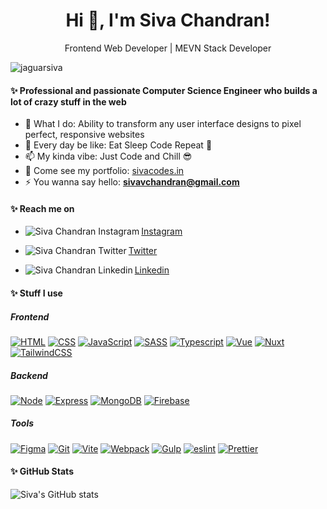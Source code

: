 
<h1 align="center"> Hi 👋, I'm Siva Chandran! </h1>

<p align="center"> Frontend Web Developer | MEVN Stack Developer </p>

 <img src="https://komarev.com/ghpvc/?username=jaguarsiva&label=Profile%20views&color=129e00&style=plastic" alt="jaguarsiva" />


#### ✨ Professional and passionate Computer Science Engineer who builds a lot of crazy stuff in the web

-   🌱 What I do: Ability to transform any user interface designs to pixel perfect, responsive websites
-   💬 Every day be like: Eat Sleep Code Repeat 🔁
-   📫 My kinda vibe: Just Code and Chill 😎
-   🔭 Come see my portfolio: [sivacodes.in](https://sivacodes.in)
-   ⚡ You wanna say hello: **sivavchandran@gmail.com**

#### ✨ Reach me on

- [<img align="left" src="https://jaguarsiva.github.io/jaguarsiva/images/instagram.png" alt="Siva Chandran Instagram" /> Instagram](https://www.instagram.com/siva_vchandran/)

- [<img align="left" src="https://jaguarsiva.github.io/jaguarsiva/images/twitter.png" alt="Siva Chandran Twitter" /> Twitter](https://twitter.com/siva_vchandran)

- [<img align="left" src="https://jaguarsiva.github.io/jaguarsiva/images/linkedin.png" alt="Siva Chandran Linkedin" /> Linkedin](https://www.linkedin.com/in/sivavchandran/)


#### ✨ Stuff I use

##### Frontend
   [![HTML](https://img.shields.io/badge/HTML5-E34F26?style=for-the-badge&logo=html5&logoColor=white)](https://www.w3schools.com/html/)
   [![CSS](https://img.shields.io/badge/CSS3-1572B6?style=for-the-badge&logo=css3&logoColor=white)](https://www.w3schools.com/css/)
   [![JavaScript](https://img.shields.io/badge/JavaScript-F7DF1E?style=for-the-badge&logo=javascript&logoColor=black)](https://www.w3schools.com/js/) 
   [![SASS](https://img.shields.io/badge/Sass-CC6699?style=for-the-badge&logo=sass&logoColor=white)](https://sass-lang.com/) 
   [![Typescript](https://img.shields.io/badge/TypeScript-007ACC?style=for-the-badge&logo=typescript&logoColor=white)](https://www.typescriptlang.org/) 
   [![Vue](https://img.shields.io/badge/Vue.js-35495E?style=for-the-badge&logo=vue.js&logoColor=4FC08D)](https://vuejs.org/) 
   [![Nuxt](https://img.shields.io/badge/nuxt.js-00C58E?style=for-the-badge&logo=nuxtdotjs&logoColor=white)](nuxtjs.org) 
   [![TailwindCSS](https://img.shields.io/badge/Tailwind_CSS-38B2AC?style=for-the-badge&logo=tailwind-css&logoColor=white)](https://tailwindcss.com/)

##### Backend
   [![Node](https://img.shields.io/badge/Node.js-43853D?style=for-the-badge&logo=node.js&logoColor=white)](https://nodejs.org/en/)
   [![Express](https://img.shields.io/badge/Express.js-404D59?style=for-the-badge)](https://expressjs.com/)
   [![MongoDB](https://img.shields.io/badge/MongoDB-4EA94B?style=for-the-badge&logo=mongodb&logoColor=white)](https://www.mongodb.com/)
   [![Firebase](https://img.shields.io/badge/firebase-ffca28?style=for-the-badge&logo=firebase&logoColor=black)](https://firebase.google.com/)

##### Tools
   [![Figma](https://img.shields.io/badge/Figma-F24E1E?style=for-the-badge&logo=figma&logoColor=white)](https://www.figma.com/)
   [![Git](https://img.shields.io/badge/git-%23F05033.svg?style=for-the-badge&logo=git&logoColor=white)](https://git-scm.com/)
   [![Vite](https://img.shields.io/badge/Vite-B73BFE?style=for-the-badge&logo=vite&logoColor=FFD62E)](https://vitejs.dev/)
   [![Webpack](https://img.shields.io/badge/Webpack-8DD6F9?style=for-the-badge&logo=Webpack&logoColor=white)](https://webpack.js.org/)
   [![Gulp](https://img.shields.io/badge/GULP-%23CF4647.svg?style=for-the-badge&logo=gulp&logoColor=white)](https://gulpjs.com/)
   [![eslint](https://img.shields.io/badge/eslint-3A33D1?style=for-the-badge&logo=eslint&logoColor=white)](https://eslint.org/)
   [![Prettier](https://img.shields.io/badge/prettier-1A2C34?style=for-the-badge&logo=prettier&logoColor=F7BA3E)](https://prettier.io/)

#### ✨ GitHub Stats

![Siva's GitHub stats](https://github-readme-stats.vercel.app/api?username=jaguarsiva&count_private=true)

<!--
**jaguarsiva/jaguarsiva** is a ✨ _special_ ✨ repository because its `README.md` (this file) appears on your GitHub profile.

Here are some ideas to get you started:

- 🔭 I’m currently working on ...
- 🌱 I’m currently learning ...
- 👯 I’m looking to collaborate on ...
- 🤔 I’m looking for help with ...
- 💬 Ask me about ...
- 📫 How to reach me: ...
- 😄 Pronouns: ...
- ⚡ Fun fact: ...
-->
